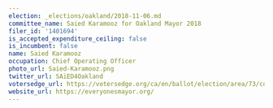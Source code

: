 ```yaml
---
election: _elections/oakland/2018-11-06.md
committee_name: Saied Karamooz for Oakland Mayor 2018
filer_id: '1401694'
is_accepted_expenditure_ceiling: false
is_incumbent: false
name: Saied Karamooz
occupation: Chief Operating Officer
photo_url: Saied-Karamooz.png
twitter_url: SAiED4Oakland
votersedge_url: https://votersedge.org/ca/en/ballot/election/area/73/contests/contest/17342/candidate/139770?&county=alameda%20county&election_authority_id=1
website_url: https://everyonesmayor.org/
---
```

